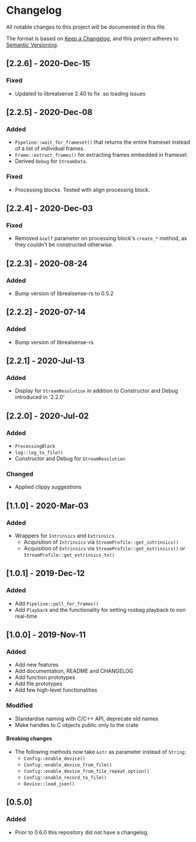 # Changelog
All notable changes to this project will be documented in this file.

The format is based on [Keep a Changelog](https://keepachangelog.com/en/1.0.0/),
and this project adheres to [Semantic Versioning](https://semver.org/spec/v2.0.0.html).

## [2.2.6] - 2020-Dec-15

### Fixed

- Updated to librealsense 2.40 to fix .so loading issues

## [2.2.5] - 2020-Dec-08

### Added

- `Pipeline::wait_for_frameset()` that returns the entire frameset instead of a list of individual frames.
- `Frame::extract_frames()` for extracting frames embedded in frameset.
- Derived `Debug` for `StreamData`.

### Fixed

- Processing blocks. Tested with align processing block.

## [2.2.4] - 2020-Dec-03

### Fixed

- Removed `&self` parameter on processing block's `create_*` method, as they couldn't be constructed otherwise.

## [2.2.3] - 2020-08-24
### Added
- Bump version of librealsense-rs to 0.5.2

## [2.2.2] - 2020-07-14
### Added
- Bump version of librealsense-rs

## [2.2.1] - 2020-Jul-13
### Added
- Display for `StreamResolution` in addition to Constructor and Debug introduced in '2.2.0'

## [2.2.0] - 2020-Jul-02
### Added
- `ProcessingBlock`
- `log::log_to_file()`
- Constructor and Debug for `StreamResolution`

### Changed
- Applied clippy suggestions

## [1.1.0] - 2020-Mar-03
### Added
- Wrappers for `Intrinsics` and `Extrinsics`
  - Acquisition of `Intrinsics` via `StreamProfile::get_intrinsics()`
  - Acquisition of `Extrinsics` via `StreamProfile::get_extrinsics()` or `StreamProfile::get_extrinsics_to()`

## [1.0.1] - 2019-Dec-12
### Added
- Add `Pipeline::poll_for_frames()`
- Add `Playback` and the functionality for setting rosbag playback to non real-time

## [1.0.0] - 2019-Nov-11
### Added
- Add new features
- Add documentation, README and CHANGELOG
- Add function prototypes
- Add file prototypes
- Add few high-level functionalities
### Modified
- Standardise naming with C/C++ API, deprecate old names
- Make handles to C objects public only to the crate
#### Breaking changes
- The following methods now take `&str` as parameter instead of `String`:
  - `Config::enable_device()`
  - `Config::enable_device_from_file()`
  - `Config::enable_device_from_file_repeat_option()`
  - `Config::enable_record_to_file()`
  - `Device::load_json()`


## [0.5.0]
### Added
- Prior to 0.6.0 this repository did not have a changelog.
